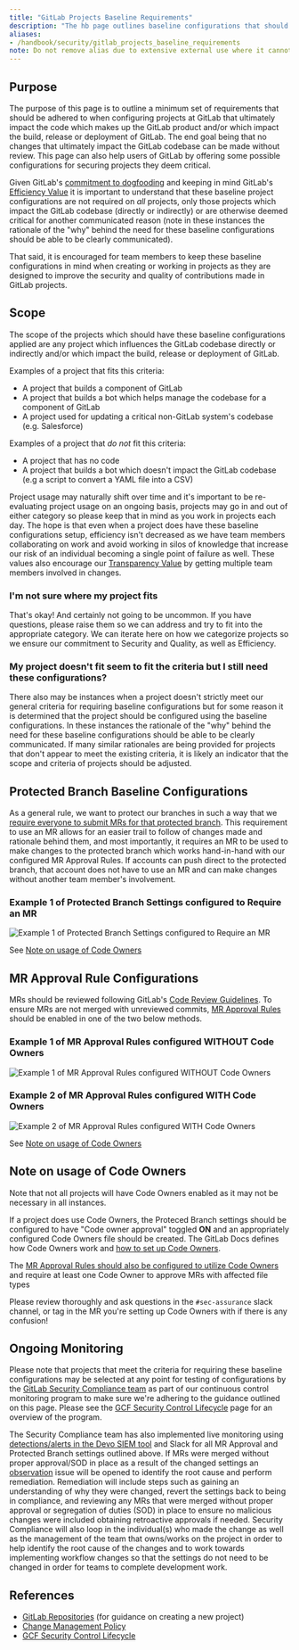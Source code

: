 ```yaml
---
title: "GitLab Projects Baseline Requirements"
description: "The hb page outlines baseline configurations that should be setup for GitLab projects which impact the GitLab codebase."
aliases:
- /handbook/security/gitlab_projects_baseline_requirements
note: Do not remove alias due to extensive external use where it cannot be updated.
---
```


## Purpose

The purpose of this page is to outline a minimum set of requirements that should be adhered to when configuring projects at GitLab that ultimately impact the code which makes up the GitLab product and/or which impact the build, release or deployment of GitLab. The end goal being that no changes that ultimately impact the GitLab codebase can be made without review. This page can also help users of GitLab by offering some possible configurations for securing projects they deem critical.

Given GitLab's [commitment to dogfooding](/handbook/engineering/development/principles/#dogfooding) and keeping in mind GitLab's [Efficiency Value](/handbook/values/#efficiency) it is important to understand that these baseline project configurations are not required on *all* projects, only those projects which impact the GitLab codebase (directly or indirectly) or are otherwise deemed critical for another communicated reason (note in these instances the rationale of the "why" behind the need for these baseline configurations should be able to be clearly communicated).

That said, it is encouraged for team members to keep these baseline configurations in mind when creating or working in projects as they are designed to improve the security and quality of contributions made in GitLab projects.

## Scope

The scope of the projects which should have these baseline configurations applied are any project which influences the GitLab codebase directly or indirectly and/or which impact the build, release or deployment of GitLab.

Examples of a project that fits this criteria:

- A project that builds a component of GitLab
- A project that builds a bot which helps manage the codebase for a component of GitLab
- A project used for updating a critical non-GitLab system's codebase (e.g. Salesforce)

Examples of a project that *do not* fit this criteria:

- A project that has no code
- A project that builds a bot which doesn't impact the GitLab codebase (e.g a script to convert a YAML file into a CSV)

Project usage may naturally shift over time and it's important to be re-evaluating project usage on an ongoing basis, projects may go in and out of either category so please keep that in mind as you work in projects each day. The hope is that even when a project does have these baseline configurations setup, efficiency isn't decreased as we have team members collaborating on work and avoid working in silos of knowledge that increase our risk of an individual becoming a single point of failure as well. These values also encourage our [Transparency Value](/handbook/values/#transparency) by getting multiple team members involved in changes.

### I'm not sure where my project fits

That's okay! And certainly not going to be uncommon. If you have questions, please raise them so we can address and try to fit into the appropriate category. We can iterate here on how we categorize projects so we ensure our commitment to Security and Quality, as well as Efficiency.

### My project doesn't fit seem to fit the criteria but I still need these configurations?

There also may be instances when a project doesn't strictly meet our general criteria for requiring baseline configurations but for some reason it is determined that the project should be configured using the baseline configurations. In these instances the rationale of the "why" behind the need for these baseline configurations should be able to be clearly communicated. If many similar rationales are being provided for projects that don't appear to meet the existing criteria, it is likely an indicator that the scope and criteria of projects should be adjusted.

## Protected Branch Baseline Configurations

As a general rule, we want to protect our branches in such a way that we [require everyone to submit MRs for that protected branch](https://docs.gitlab.com/ee/user/project/repository/branches/protected.html#require-everyone-to-submit-merge-requests-for-a-protected-branch). This requirement to use an MR allows for an easier trail to follow of changes made and rationale behind them, and most importantly, it requires an MR to be used to make changes to the protected branch which works hand-in-hand with our configured MR Approval Rules. If accounts can push direct to the protected branch, that account does not have to use an MR and can make changes without another team member's involvement.

### Example 1 of Protected Branch Settings configured to Require an MR

![Example 1 of Protected Branch Settings configured to Require an MR](https://about.gitlab.com/images/protected_branch_settings_example.jpg "Example of Protected Branch Settings")

See [Note on usage of Code Owners](/handbook/security/standards/gitlab_projects_baseline_requirements/#note-on-usage-of-code-owners)

## MR Approval Rule Configurations

MRs should be reviewed following GitLab's [Code Review Guidelines](/handbook/engineering/workflow/code-review/). To ensure MRs are not merged with unreviewed commits, [MR Approval Rules](https://docs.gitlab.com/ee/user/project/merge_requests/approvals/settings.html#approval-settings) should be enabled in one of the two below methods.

### Example 1 of MR Approval Rules configured WITHOUT Code Owners

![Example 1 of MR Approval Rules configured WITHOUT Code Owners](https://about.gitlab.com/images/MR_approvals_without_code_owners.jpg "Example 1 of MR Approval Rules configured WITHOUT Code Owners")

### Example 2 of MR Approval Rules configured WITH Code Owners

![Example 2 of MR Approval Rules configured WITH Code Owners](https://about.gitlab.com/images/MR_approvals_with_code_owners.png "Example 2 of MR Approval Rules configured WITH Code Owners")

See [Note on usage of Code Owners](/handbook/security/standards/gitlab_projects_baseline_requirements/#note-on-usage-of-code-owners)

## Note on usage of Code Owners

Note that not all projects will have Code Owners enabled as it may not be necessary in all instances.

If a project does use Code Owners, the Proteced Branch settings should be configured to have "Code owner approval" toggled **ON** and an appropriately configured Code Owners file should be created. The GitLab Docs defines how Code Owners work and [how to set up Code Owners](https://docs.gitlab.com/ee/user/project/codeowners/#set-up-code-owners).

The [MR Approval Rules should also be configured to utilize Code Owners](https://docs.gitlab.com/ee/user/project/merge_requests/approvals/rules.html#code-owners-as-eligible-approvers) and require at least one Code Owner to approve MRs with affected file types

Please review thoroughly and ask questions in the `#sec-assurance` slack channel, or tag in the MR you're setting up Code Owners with if there is any confusion!

## Ongoing Monitoring

Please note that projects that meet the criteria for requiring these baseline configurations may be selected at any point for testing of configurations by the [GitLab Security Compliance team](/handbook/security/security-assurance/security-compliance/) as part of our continuous control monitoring program to make sure we're adhering to the guidance outlined on this page. Please see the [GCF Security Control Lifecycle](/handbook/security/security-assurance/security-compliance/security-control-lifecycle/) page for an overview of the program.

The Security Compliance team has also implemented live monitoring using [detections/alerts in the Devo SIEM tool](https://gitlab.com/gitlab-com/gl-security/security-operations/sirt/devo/-/tree/main/detections/secassurance?ref_type=heads) and Slack for all MR Approval and Protected Branch settings outlined above. If MRs were merged without proper approval/SOD in place as a result of the changed settings an [observation](/handbook/security/security-assurance/observation-management-procedure/) issue will be opened to identify the root cause and perform remediation. Remediation will include steps such as gaining an understanding of why they were changed, revert the settings back to being in compliance, and reviewing any MRs that were merged without proper approval or segregation of duties (SOD) in place to ensure no malicious changes were included obtaining retroactive approvals if needed. Security Compliance will also loop in the individual(s) who made the change as well as the management of the team that owns/works on the project in order to help identify the root cause of the changes and to work towards implementing workflow changes so that the settings do not need to be changed in order for teams to complete development work.

## References

- [GitLab Repositories](/handbook/engineering/gitlab-repositories/#creating-a-new-project) (for guidance on creating a new project)
- [Change Management Policy](/handbook/security/security-and-technology-policies/change-management-policy/)
- [GCF Security Control Lifecycle](/handbook/security/security-assurance/security-compliance/security-control-lifecycle/)
